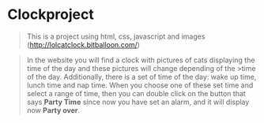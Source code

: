# Clockproject

>This is a project using html, css, javascript and images
>(http://lolcatclock.bitballoon.com/)

>In the website you will find a clock with pictures of cats displaying the time of the day and these pictures will change depending of the >time of the day. 
>Additionally, there is a set of time of the day: wake up time, lunch time and nap time. When you choose one of these set time and select a range of time, then you can double click on the button that says **Party Time** since now you have set an alarm, and it will display now **Party over**.
